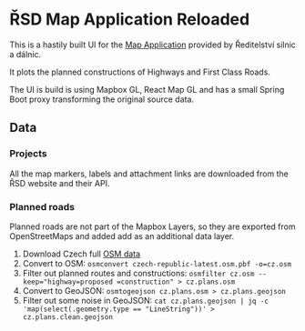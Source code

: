 # ŘSD Map Application Reloaded

This is a hastily built UI for the [Map Application](https://www.rsd.cz/wps/portal/web/mapa-projektu#/) provided by Ředitelství silnic a dálnic.

It plots the planned constructions of Highways and First Class Roads.

The UI is build is using Mapbox GL, React Map GL and has a small Spring Boot proxy transforming the original source data.


## Data

### Projects

All the map markers, labels and attachment links are downloaded from the ŘSD website and their API.

### Planned roads

Planned roads are not part of the Mapbox Layers, so they are exported from OpenStreetMaps and added add as an additional data layer.

1. Download Czech full [OSM data](http://download.geofabrik.de/europe/czech-republic.html)
2. Convert to OSM: `osmconvert czech-republic-latest.osm.pbf -o=cz.osm`
3. Filter out planned routes and constructions: `osmfilter cz.osm --keep="highway=proposed =construction" > cz.plans.osm`
4. Convert to GeoJSON: `osmtogeojson cz.plans.osm > cz.plans.geojson`
5. Filter out some noise in GeoJSON: `cat cz.plans.geojson | jq -c 'map(select(.geometry.type == "LineString"))' > cz.plans.clean.geojson`